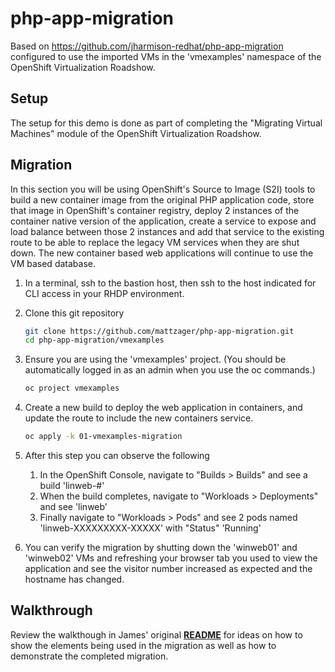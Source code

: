 # php-app-migration
Based on <https://github.com/jharmison-redhat/php-app-migration> configured to use the imported VMs in the 'vmexamples' namespace of the OpenShift Virtualization Roadshow.

## Setup
The setup for this demo is done as part of completing the "Migrating Virtual Machines" module of the OpenShift Virtualization Roadshow.

## Migration
In this section you will be using OpenShift's Source to Image (S2I) tools to build a new container image from the original PHP application code, store that image in OpenShift's container registry, deploy 2 instances of the container native version of the application, create a service to expose and load balance between those 2 instances and add that service to the existing route to be able to replace the legacy VM services when they are shut down. The new container based web applications will continue to use the VM based database.

1. In a terminal, ssh to the bastion host, then ssh to the host indicated for CLI access in your RHDP environment.

1. Clone this git repository
   ```sh
   git clone https://github.com/mattzager/php-app-migration.git
   cd php-app-migration/vmexamples
   ```

1. Ensure you are using the 'vmexamples' project. (You should be automatically logged in as an admin when you use the oc commands.)
   ```sh
   oc project vmexamples
   ```

1. Create a new build to deploy the web application in containers, and update the route to include the new containers service.
   ```sh
   oc apply -k 01-vmexamples-migration
   ```
   
1. After this step you can observe the following
   1. In the OpenShift Console, navigate to "Builds > Builds" and see a build 'linweb-#'
   1. When the build completes, navigate to "Workloads > Deployments" and see 'linweb'
   1. Finally navigate to "Workloads > Pods" and see 2 pods named 'linweb-XXXXXXXXX-XXXXX' with "Status" 'Running'

1. You can verify the migration by shutting down the 'winweb01' and 'winweb02' VMs and refreshing your browser tab you used to view the application and see the visitor number increased as expected and the hostname has changed.

## Walkthrough
Review the walkthough in James' original **[README](https://github.com/jharmison-redhat/php-app-migration/blob/main/README.md#basic-walkthrough)** for ideas on how to show the elements being used in the migration as well as how to demonstrate the completed migration.
